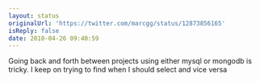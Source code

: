 ```yaml
---
layout: status
originalUrl: 'https://twitter.com/marcgg/status/12873856165'
isReply: false
date: 2010-04-26 09:40:59
---
```


Going back and forth between projects using either mysql or mongodb is tricky. I keep on trying to find when I should select and vice versa
